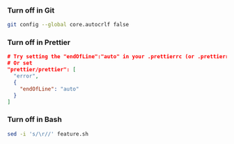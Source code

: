 ### Turn off in Git

```bash
git config --global core.autocrlf false
```

### Turn off in Prettier

```json
# Try setting the "endOfLine":"auto" in your .prettierrc (or .prettierrc.json) file (inside the object)
# Or set
"prettier/prettier": [
  "error",
  {
    "endOfLine": "auto"
  }
]
```

### Turn off in Bash

```bash
sed -i 's/\r//' feature.sh
```